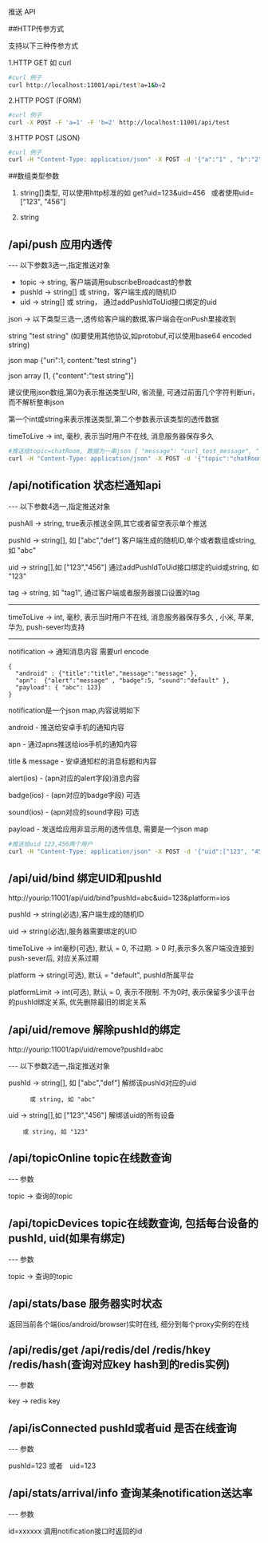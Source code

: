推送 API

##HTTP传参方式

支持以下三种传参方式

1.HTTP GET 如 curl 
```bash
#curl 例子
curl http://localhost:11001/api/test?a=1&b=2
```

2.HTTP POST (FORM) 
```bash
#curl 例子
curl -X POST -F 'a=1' -F 'b=2' http://localhost:11001/api/test
```

3.HTTP POST (JSON) 
```bash
#curl 例子
curl -H "Content-Type: application/json" -X POST -d '{"a":"1" , "b":"2"}' http://localhost:11001/api/test
```

##数组类型参数

1. string[]类型, 可以使用http标准的如
   get?uid=123&uid=456 
   或者使用uid=["123", "456"]
   
2. string

## /api/push 应用内透传

--- 以下参数3选一,指定推送对象

- topic -> string, 客户端调用subscribeBroadcast的参数
- pushId -> string[] 或 string，客户端生成的随机ID
- uid -> string[] 或 string， 通过addPushIdToUid接口绑定的uid


json ->  以下类型三选一,透传给客户端的数据,客户端会在onPush里接收到

string "test string" (如要使用其他协议,如protobuf,可以使用base64 encoded string)

json map  {"uri":1, content:"test string"}

json array  [1, {"content":"test string"}]

建议使用json数组,第0为表示推送类型URI, 省流量, 可通过前面几个字符判断uri，而不解析整串json
         
第一个int或string来表示推送类型,第二个参数表示该类型的透传数据
         
        

timeToLive -> int, 毫秒, 表示当时用户不在线, 消息服务器保存多久

```bash
#推送给topic=chatRoom, 数据为一串json { "message": "curl_test_message", "nickName": "curl_tester", "type": "chat_message"}
curl -H "Content-Type: application/json" -X POST -d '{"topic":"chatRoom" , "json":{ "message": "curl_test_message", "nickName": "curl_tester", "type": "chat_message"}}' http://localhost:11001/api/push
```

## /api/notification 状态栏通知api

--- 以下参数4选一,指定推送对象

pushAll -> string, true表示推送全网,其它或者留空表示单个推送

pushId -> string[], 如 ["abc","def"] 客户端生成的随机ID,单个或者数组或string, 如 "abc"

uid -> string[],如 ["123","456"] 通过addPushIdToUid接口绑定的uid或string, 如 "123"

tag -> string, 如 "tag1", 通过客户端或者服务器接口设置的tag

---

timeToLive -> int, 毫秒, 表示当时用户不在线, 消息服务器保存多久 , 小米, 苹果, 华为, push-sever均支持

---

notification -> 通知消息内容 需要url encode

```
{
  "android" : {"title":"title","message":"message" },
  "apn":  {"alert":"message" , "badge":5, "sound":"default" },
  "payload": { "abc": 123}
}
```

notification是一个json map,内容说明如下

android - 推送给安卓手机的通知内容

apn - 通过apns推送给ios手机的通知内容

title & message - 安卓通知栏的消息标题和内容

alert(ios) - (apn对应的alert字段)消息内容

badge(ios) - (apn对应的badge字段) 可选

sound(ios) - (apn对应的sound字段) 可选

payload - 发送给应用非显示用的透传信息, 需要是一个json map


```bash
#推送给uid 123,456两个用户
curl -H "Content-Type: application/json" -X POST -d '{"uid":["123", "456"] , "notification":{"android" : {"title":"title","message":"message" },"apn":{"alert":"message" , "badge":5, "sound":"default" },"payload":{ "abc": 123}}}' http://localhost:11001/api/notification
```

## /api/uid/bind 绑定UID和pushId

http://yourip:11001/api/uid/bind?pushId=abc&uid=123&platform=ios

pushId -> string(必选),客户端生成的随机ID

uid -> string(必选),服务器需要绑定的UID

timeToLive -> int毫秒(可选), 默认 = 0, 不过期. > 0 时,表示多久客户端没连接到push-sever后, 对应关系过期

platform -> string(可选), 默认 = "default", pushId所属平台

platformLimit -> int(可选), 默认 = 0, 表示不限制. 不为0时, 表示保留多少该平台的pushId绑定关系, 优先删除最旧的绑定关系

## /api/uid/remove 解除pushId的绑定

http://yourip:11001/api/uid/remove?pushId=abc

--- 以下参数2选一,指定推送对象

pushId -> string[], 如 ["abc","def"] 解绑该pushId对应的uid

          或 string, 如 "abc"

uid -> string[],如 ["123","456"] 解绑该uid的所有设备

        或 string, 如 "123"


## /api/topicOnline topic在线数查询

--- 参数

topic -> 查询的topic

## /api/topicDevices topic在线数查询, 包括每台设备的pushId, uid(如果有绑定)

--- 参数

topic -> 查询的topic


## /api/stats/base 服务器实时状态

返回当前各个端(ios/android/browser)实时在线, 细分到每个proxy实例的在线

## /api/redis/get /api/redis/del /redis/hkey /redis/hash(查询对应key hash到的redis实例)

--- 参数

key -> redis key

## /api/isConnected   pushId或者uid 是否在线查询

--- 参数

pushId=123 或者　uid=123

## /api/stats/arrival/info 查询某条notification送达率

--- 参数 

id=xxxxxx 调用notification接口时返回的id
